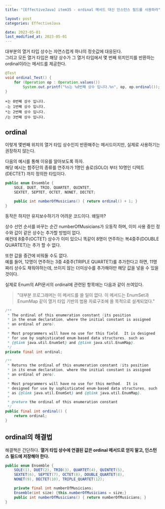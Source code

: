 ```yaml
---
title: "[EffectiveJava] item35 - ordinal 메서드 대신 인스턴스 필드를 사용하라"

layout: post
categories: EffectiveJava

date: 2023-05-01
last_modified_at: 2023-05-01
---
```


대부분의 열거 타입 상수는 자연스럽게 하나의 정숫값에 대응된다.<br/>
그리고 모든 열거 타입은 해당 상수가 그 열거 타입에서 몇 번째 위치인지를 반환하는 ordinal이라는 메서드를 제공한다.

```java
@Test
void ordinal_Test() {
    for (Operation op : Operation.values())
        System.out.printf("%s는 %d번째 상수 입니다.%n", op, op.ordinal());
}
```

```shell
+는 0번째 상수 입니다.
-는 1번째 상수 입니다.
*는 2번째 상수 입니다.
/는 3번째 상수 입니다.
```

## ordinal

이렇게 몇번째 위치의 열거 타입 상수인지 반환해주는 메서드이지만, 실제로 사용하기는 권장하지 않는다.

다음의 예시를 통해 이유를 알아보도록 하자.<br/>
해당 예시는 함주단의 종류를 연주자가 1명인 솔로(SOLO) 부터 10명인 디텍트(DECTET) 까지 정의한 타입이다.

```java
public enum Ensemble {
    SOLE, DUET, TRIO, QUARTET, QUINTET,
    SEXTET, SEPTET, OCTET, NONET, DECTET;

    public int numberOfMusicians() { return ordinal() + 1; }
}
```

동작은 하지만 유지보수하기가 어려운 코드이다. 왜일까?

상수 선언 순서를 바꾸는 순간 numberOfMusicians가 오동작 하며, 이미 사용 중인 정수와 값이 같은 상수는 추가할 방법이 없다.<br/>
예컨데 8중주(OCTET) 상수가 이미 있으니 똑같이 8명이 연주하는 복4중주(DOUBLE QUARTET)는 추가 할 수 없다.

또한 값을 중간에 비워둘 수도 없다.<br/>
예를 들어, 12명이 연주하는 3중 4중주(TRIPLE QUARTET)룰 추가한다고 하면, 11명 짜리 상수도 채워야하는데, 쓰이지 않는 더미상수를 추가해야만 해당 값을 넣을 수 있을 것이다.

실제로 Enum의 API문서의 ordinal에 관련된 항목에는 다음과 같이 쓰여있다.

>"대부분 프로그래머는 이 메서드를 쓸 일이 없다. 이 메서드는 EnumSet과 EnumMap 같이 열거 타입 기반의 범용 자료구조에 쓸 목적으로 설계되었다."<br/>

```java
/**
 * The ordinal of this enumeration constant (its position
 * in the enum declaration, where the initial constant is assigned
 * an ordinal of zero).
 *
 * Most programmers will have no use for this field.  It is designed
 * for use by sophisticated enum-based data structures, such as
 * {@link java.util.EnumSet} and {@link java.util.EnumMap}.
 */
private final int ordinal;

/**
 * Returns the ordinal of this enumeration constant (its position
 * in its enum declaration, where the initial constant is assigned
 * an ordinal of zero).
 *
 * Most programmers will have no use for this method.  It is
 * designed for use by sophisticated enum-based data structures, such
 * as {@link java.util.EnumSet} and {@link java.util.EnumMap}.
 *
 * @return the ordinal of this enumeration constant
 */
public final int ordinal() {
    return ordinal;
}
```

## ordinal의 해결법

해결책은 간단하다. **열거 타입 상수에 연결된 값은 ordinal 메서드로 얻지 말고, 인스턴스 필드에 저장해야 한다.**

```java
public enum Ensemble {
    SOLE(1), DUET(2), TRIO(3), QUARTET(4), QUINTET(5),
    SEXTET(6), SEPTET(7), OCTET(8), DOUBLE_QUARTET(8),
    NONET(9), DECTET(10), TRIPLE_QUARTET(12);

    private final int numberOfMusicians;
    Ensemble(int size) {this.numberOfMusicians = size;}
    public int numberOfMusicians() { return numberOfMusicians; }
}
```
